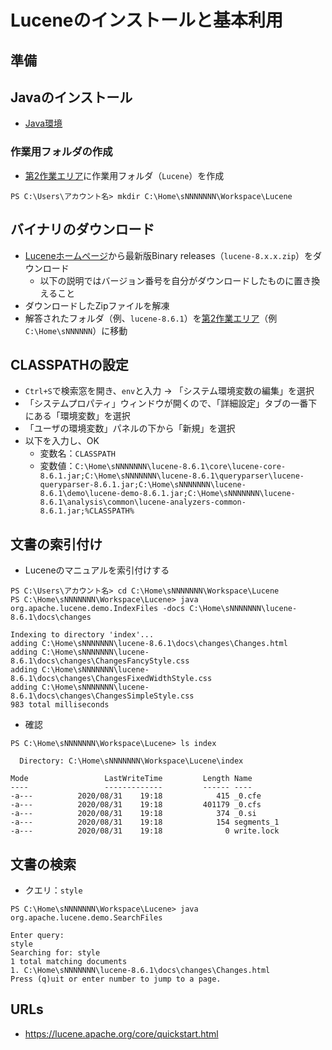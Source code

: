 # Luceneのインストールと基本利用

## 準備

## Javaのインストール

- [Java環境](../../pc-java.md)
  
### 作業用フォルダの作成

- [第2作業エリア](../../pc-workspace.md)に作業用フォルダ（`Lucene`）を作成
```
PS C:\Users\アカウント名> mkdir C:\Home\sNNNNNNN\Workspace\Lucene
```

## バイナリのダウンロード

- [Luceneホームページ](https://lucene.apache.org/core/downloads.html)から最新版Binary releases（`lucene-8.x.x.zip`）をダウンロード
  - 以下の説明ではバージョン番号を自分がダウンロードしたものに置き換えること
- ダウンロードしたZipファイルを解凍
- 解答されたフォルダ（例、`lucene-8.6.1`）を[第2作業エリア](../../pc-workspace.md)（例 `C:\Home\sNNNNNN`）に移動

## CLASSPATHの設定

- `Ctrl+S`で検索窓を開き、`env`と入力 → 「システム環境変数の編集」を選択
- 「システムプロパティ」ウィンドウが開くので、「詳細設定」タブの一番下にある「環境変数」を選択
- 「ユーザの環境変数」パネルの下から「新規」を選択
- 以下を入力し、OK
  - 変数名：`CLASSPATH`
  - 変数値：`C:\Home\sNNNNNNN\lucene-8.6.1\core\lucene-core-8.6.1.jar;C:\Home\sNNNNNNN\lucene-8.6.1\queryparser\lucene-queryparser-8.6.1.jar;C:\Home\sNNNNNNN\lucene-8.6.1\demo\lucene-demo-8.6.1.jar;C:\Home\sNNNNNNN\lucene-8.6.1\analysis\common\lucene-analyzers-common-8.6.1.jar;%CLASSPATH%`


## 文書の索引付け

- Luceneのマニュアルを索引付けする

```
PS C:\Users\アカウント名> cd C:\Home\sNNNNNNN\Workspace\Lucene
PS C:\Home\sNNNNNNN\Workspace\Lucene> java org.apache.lucene.demo.IndexFiles -docs C:\Home\sNNNNNNN\lucene-8.6.1\docs\changes

Indexing to directory 'index'...
adding C:\Home\sNNNNNNN\lucene-8.6.1\docs\changes\Changes.html
adding C:\Home\sNNNNNNN\lucene-8.6.1\docs\changes\ChangesFancyStyle.css
adding C:\Home\sNNNNNNN\lucene-8.6.1\docs\changes\ChangesFixedWidthStyle.css
adding C:\Home\sNNNNNNN\lucene-8.6.1\docs\changes\ChangesSimpleStyle.css
983 total milliseconds
```

- 確認

```
PS C:\Home\sNNNNNNN\Workspace\Lucene> ls index

  Directory: C:\Home\sNNNNNNN\Workspace\Lucene\index

Mode                 LastWriteTime         Length Name
----                 -------------         ------ ----
-a---          2020/08/31    19:18            415 _0.cfe
-a---          2020/08/31    19:18         401179 _0.cfs
-a---          2020/08/31    19:18            374 _0.si
-a---          2020/08/31    19:18            154 segments_1
-a---          2020/08/31    19:18              0 write.lock
```

## 文書の検索

- クエリ：`style`
  
```
PS C:\Home\sNNNNNNN\Workspace\Lucene> java org.apache.lucene.demo.SearchFiles

Enter query:
style
Searching for: style
1 total matching documents
1. C:\Home\sNNNNNNN\lucene-8.6.1\docs\changes\Changes.html
Press (q)uit or enter number to jump to a page.
```

## URLs

- https://lucene.apache.org/core/quickstart.html